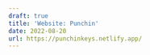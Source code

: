 ```yaml
---
draft: true
title: 'Website: Punchin'
date: 2022-08-20
url: https://punchinkeys.netlify.app/
---
```

